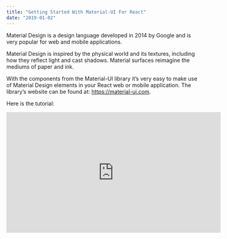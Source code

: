 ```yaml
---
title: "Getting Started With Material-UI For React"
date: "2019-01-02"
---
```


Material Design is a design language developed in 2014 by Google and is very popular for web and mobile applications.

Material Design is inspired by the physical world and its textures, including how they reflect light and cast shadows. Material surfaces reimagine the mediums of paper and ink.

With the components from the Material-UI library it’s very easy to make use of Material Design elements in your React web or mobile application. The library’s website can be found at: https://material-ui.com.

Here is the tutorial:

<iframe width="560" height="315" src="https://www.youtube.com/embed/PWadEeOuv5o" frameborder="0" allowfullscreen></iframe>
